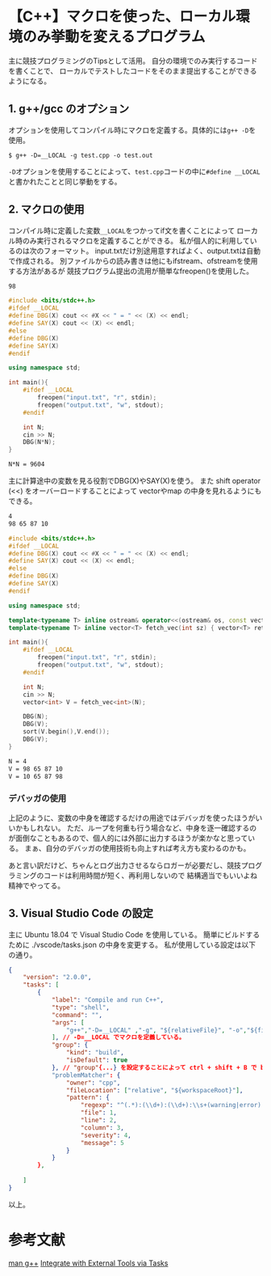 # 【C++】マクロを使った、ローカル環境のみ挙動を変えるプログラム
主に競技プログラミングのTipsとして活用。
自分の環境でのみ実行するコードを書くことで、
ローカルでテストしたコードをそのまま提出することができるようになる。

## 1. g++/gcc のオプション
オプションを使用してコンパイル時にマクロを定義する。具体的には`g++ -D`を使用。

```console
$ g++ -D=__LOCAL -g test.cpp -o test.out
```
`-D`オプションを使用することによって、`test.cpp`コードの中に`#define __LOCAL`と書かれたことと同じ挙動をする。

## 2. マクロの使用
コンパイル時に定義した変数`__LOCAL`をつかってif文を書くことによって
ローカル時のみ実行されるマクロを定義することができる。
私が個人的に利用しているのは次のフォーマット。
input.txtだけ別途用意すればよく、output.txtは自動で作成される。
別ファイルからの読み書きは他にもifstream、ofstreamを使用する方法があるが
競技プログラム提出の流用が簡単なfreopen()を使用した。

```txt:input.txt
98
```


```cpp:test.cpp
#include <bits/stdc++.h>
#ifdef __LOCAL
#define DBG(X) cout << #X << " = " << (X) << endl;
#define SAY(X) cout << (X) << endl;
#else
#define DBG(X)
#define SAY(X)
#endif

using namespace std;

int main(){
    #ifdef __LOCAL
        freopen("input.txt", "r", stdin);
        freopen("output.txt", "w", stdout);
    #endif

    int N;
    cin >> N;
    DBG(N*N);
}
```

```txt:output.txt
N*N = 9604
```
主に計算途中の変数を見る役割でDBG(X)やSAY(X)を使う。
また shift operator (<<) をオーバーロードすることによって
vectorやmap の中身を見れるようにもできる。

```txt:input.txt
4
98 65 87 10
```

```cpp:test.cpp
#include <bits/stdc++.h>
#ifdef __LOCAL
#define DBG(X) cout << #X << " = " << (X) << endl;
#define SAY(X) cout << (X) << endl;
#else
#define DBG(X)
#define SAY(X)
#endif

using namespace std;

template<typename T> inline ostream& operator<<(ostream& os, const vector<T>& v) { for (auto el : v) cout << el << " "; return os; }
template<typename T> inline vector<T> fetch_vec(int sz) { vector<T> ret(sz); for (auto& elem : ret) cin >> elem; return ret; }

int main(){
    #ifdef __LOCAL
        freopen("input.txt", "r", stdin);
        freopen("output.txt", "w", stdout);
    #endif

    int N;
    cin >> N;
    vector<int> V = fetch_vec<int>(N);

    DBG(N);
    DBG(V);
    sort(V.begin(),V.end());
    DBG(V);
}
```

```txt:output.txt
N = 4
V = 98 65 87 10 
V = 10 65 87 98 
```
### デバッガの使用
上記のように、変数の中身を確認するだけの用途ではデバッガを使ったほうがいいかもしれない。
ただ、ループを何重も行う場合など、中身を逐一確認するのが面倒なこともあるので、個人的には外部に出力するほうが楽かなと思っている。
まぁ、自分のデバッガの使用技術も向上すれば考え方も変わるのかも。

あと言い訳だけど、ちゃんとログ出力させるならロガーが必要だし、競技プログラミングのコードは利用時間が短く、再利用しないので
結構適当でもいいよね精神でやってる。

## 3. Visual Studio Code の設定
主に Ubuntu 18.04 で Visual Studio Code を使用している。
簡単にビルドするために ./vscode/tasks.json の中身を変更する。
私が使用している設定は以下の通り。

```json:tasks.json
{
    "version": "2.0.0",
    "tasks": [
        {
            "label": "Compile and run C++",
            "type": "shell",
            "command": "",
            "args": [
                "g++","-D=__LOCAL" ,"-g", "${relativeFile}", "-o","${fileBasenameNoExtension}.out", "&&" , "./${fileBasenameNoExtension}.out"
            ], // -D=__LOCAL でマクロを定義している。
            "group": {
                "kind": "build",
                "isDefault": true  
            }, // "group"{...} を設定することによって ctrl + shift + B で build & run するようにしている。
            "problemMatcher": {
                "owner": "cpp",
                "fileLocation": ["relative", "${workspaceRoot}"],
                "pattern": {
                    "regexp": "^(.*):(\\d+):(\\d+):\\s+(warning|error):\\s+(.*)$",
                    "file": 1,
                    "line": 2,
                    "column": 3,
                    "severity": 4,
                    "message": 5
                }
            }
        },
        
    ]
}
```
以上。

# 参考文献
[man g++](http://www.skrenta.com/rt/man/g++.1.html)
[Integrate with External Tools via Tasks](https://code.visualstudio.com/Docs/editor/tasks#_variable-substitution)